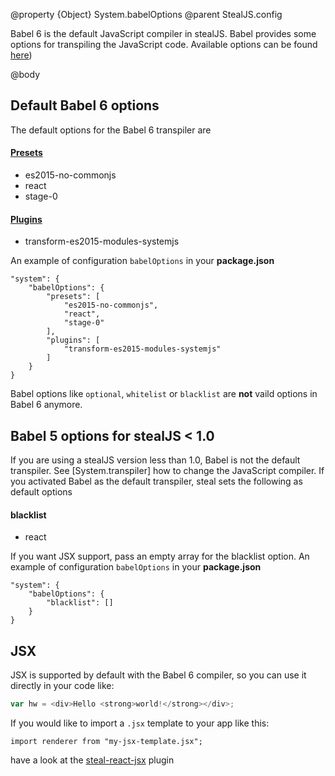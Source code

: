 @property {Object} System.babelOptions
@parent StealJS.config

Babel 6 is the default JavaScript compiler in stealJS.
Babel provides some options for transpiling the JavaScript code.
Available options can be found [here](https://babeljs.io/docs/usage/options/))

@body

## Default Babel 6 options
The default options for the Babel 6 transpiler are

#### [Presets](https://babeljs.io/docs/plugins/#presets)

- es2015-no-commonjs
- react
- stage-0
    
#### [Plugins](https://babeljs.io/docs/plugins/#transform-plugins)

- transform-es2015-modules-systemjs

An example of configuration `babelOptions` in your __package.json__
```
"system": {
    "babelOptions": {
        "presets": [
            "es2015-no-commonjs",
            "react",
            "stage-0"
        ],
        "plugins": [
            "transform-es2015-modules-systemjs"
        ]
    }
}
```

Babel options like `optional`, `whitelist` or `blacklist` are __not__ vaild options in Babel 6 anymore.


## Babel 5 options for stealJS < 1.0
If you are using a stealJS version less than 1.0, Babel is not the default transpiler.
See [System.transpiler] how to change the JavaScript compiler.
If you activated Babel as the default transpiler, steal sets the following as default options

#### blacklist
- react

If you want JSX support, pass an empty array for the blacklist option.
An example of configuration `babelOptions` in your __package.json__
```
"system": {
    "babelOptions": {
        "blacklist": []
    }
}
```

## JSX

JSX is supported by default with the Babel 6 compiler, so you can use it directly in your code like:

```js
var hw = <div>Hello <strong>world!</strong></div>;
```

If you would like to import a `.jsx` template to your app like this:
```
import renderer from "my-jsx-template.jsx";
```
have a look at the [steal-react-jsx](https://www.npmjs.com/package/steal-react-jsx) plugin